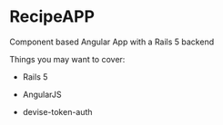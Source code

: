 # RecipeAPP

Component based Angular App with a Rails 5 backend

Things you may want to cover:

* Rails 5

* AngularJS

* devise-token-auth
